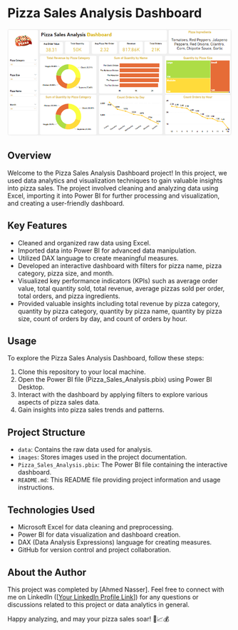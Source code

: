 
# Pizza Sales Analysis Dashboard

![Pizza](https://github.com/AhmedNasser02/Pizza_Sales_Analysis_Dashboard/blob/main/Pizza1.PNG)

## Overview

Welcome to the Pizza Sales Analysis Dashboard project! In this project, we used data analytics and visualization techniques to gain valuable insights into pizza sales. The project involved cleaning and analyzing data using Excel, importing it into Power BI for further processing and visualization, and creating a user-friendly dashboard.

## Key Features

- Cleaned and organized raw data using Excel.
- Imported data into Power BI for advanced data manipulation.
- Utilized DAX language to create meaningful measures.
- Developed an interactive dashboard with filters for pizza name, pizza category, pizza size, and month.
- Visualized key performance indicators (KPIs) such as average order value, total quantity sold, total revenue, average pizzas sold per order, total orders, and pizza ingredients.
- Provided valuable insights including total revenue by pizza category, quantity by pizza category, quantity by pizza name, quantity by pizza size, count of orders by day, and count of orders by hour.

## Usage

To explore the Pizza Sales Analysis Dashboard, follow these steps:

1. Clone this repository to your local machine.
2. Open the Power BI file (Pizza_Sales_Analysis.pbix) using Power BI Desktop.
3. Interact with the dashboard by applying filters to explore various aspects of pizza sales data.
4. Gain insights into pizza sales trends and patterns.

## Project Structure

- `data`: Contains the raw data used for analysis.
- `images`: Stores images used in the project documentation.
- `Pizza_Sales_Analysis.pbix`: The Power BI file containing the interactive dashboard.
- `README.md`: This README file providing project information and usage instructions.

## Technologies Used

- Microsoft Excel for data cleaning and preprocessing.
- Power BI for data visualization and dashboard creation.
- DAX (Data Analysis Expressions) language for creating measures.
- GitHub for version control and project collaboration.

## About the Author

This project was completed by [Ahmed Nasser]. Feel free to connect with me on LinkedIn ([[Your LinkedIn Profile Link](https://www.linkedin.com/in/ahmed-nasser-a63b08275/)]) for any questions or discussions related to this project or data analytics in general.

Happy analyzing, and may your pizza sales soar! 🍕📈💰

